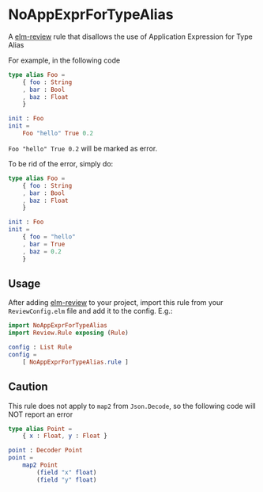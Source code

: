 # NoAppExprForTypeAlias



A [elm-review](https://package.elm-lang.org/packages/jfmengels/elm-review/latest/) rule that disallows the use of Application Expression for Type Alias


For example, in the following code

```elm
type alias Foo = 
    { foo : String
    , bar : Bool
    , baz : Float
    }

init : Foo
init = 
    Foo "hello" True 0.2
```

`Foo "hello" True 0.2` will be marked as error. 

To be rid of the error, simply do: 

```elm
type alias Foo = 
    { foo : String
    , bar : Bool
    , baz : Float
    }

init : Foo
init = 
    { foo = "hello"
    , bar = True
    , baz = 0.2    
    }
```



## Usage



After adding [elm-review](https://package.elm-lang.org/packages/jfmengels/elm-review/latest/) to your project, import this rule from
your `ReviewConfig.elm` file and add it to the config. E.g.:

```elm
import NoAppExprForTypeAlias
import Review.Rule exposing (Rule)

config : List Rule
config =
    [ NoAppExprForTypeAlias.rule ]

```
## Caution

This rule does not apply to `map2` from `Json.Decode`, so the following code will NOT report an error

```elm
type alias Point =
    { x : Float, y : Float }

point : Decoder Point
point =
    map2 Point
        (field "x" float)
        (field "y" float)
```

